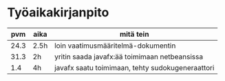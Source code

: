 # Työaikakirjanpito


| pvm  | aika | mitä tein                                        |
|------|------|--------------------------------------------------|
| 24.3 | 2.5h | loin vaatimusmääritelmä-dokumentin               |
| 31.3 |  2h  | yritin saada javafx:ää toimimaan netbeansissa    |
|  1.4 |  4h  | javafx saatu toimimaan, tehty sudokugeneraattori |
